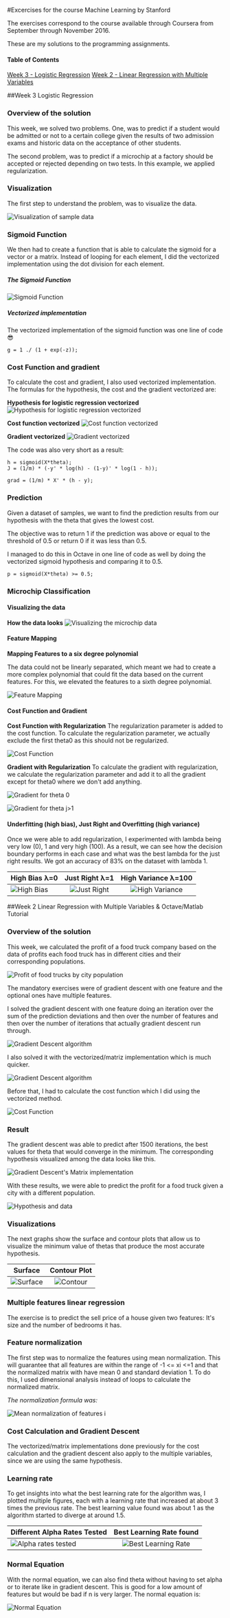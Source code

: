 #Excercises for the course Machine Learning by Stanford

The exercises correspond to the course available through Coursera from September through November 2016.

These are my solutions to the programming assignments.

#### Table of Contents
  [Week 3 - Logistic Regression](#logistic-regression)
  [Week 2 - Linear Regression with Multiple Variables](#linear-regression)

<a name="logistic-regression"/>
##Week 3 Logistic Regression

### Overview of the solution

This week, we solved two problems. One, was to predict if a student would be admitted or not to a certain college given the results of two admission exams and historic data on the acceptance of other students.

The second problem, was to predict if a microchip at a factory should be accepted or rejected depending on two tests. In this example, we applied regularization.

### Visualization

The first step to understand the problem, was to visualize the data.

![Visualization of sample data](http://oi63.tinypic.com/2daaquf.jpg)

### Sigmoid Function

We then had to create a function that is able to calculate the sigmoid for a vector or a matrix. Instead of looping for each element, I did the vectorized implementation using the dot division for each element.

##### The Sigmoid Function

![Sigmoid Function](http://oi65.tinypic.com/2zp2sna.jpg)

##### Vectorized implementation

The vectorized implementation of the sigmoid function was one line of code 😎

`g = 1 ./ (1 + exp(-z));`

### Cost Function and gradient

To calculate the cost and gradient, I also used vectorized implementation. The formulas for the hypothesis, the cost and the gradient vectorized are:

**Hypothesis for logistic regression vectorized**
![Hypothesis for logistic regression vectorized](http://oi65.tinypic.com/357rmg9.jpg)

**Cost function vectorized**
![Cost function vectorized](https://s15.postimg.org/p182js7d7/Screen_Shot_2016_09_15_at_8_19_11_PM.png)

**Gradient vectorized**
![Gradient vectorized](https://s15.postimg.org/hjyv4khu3/Screen_Shot_2016_09_15_at_8_19_22_PM.png)

The code was also very short as a result:

```
h = sigmoid(X*theta);
J = (1/m) * (-y' * log(h) - (1-y)' * log(1 - h));

grad = (1/m) * X' * (h - y);
```

### Prediction

Given a dataset of samples, we want to find the prediction results from our hypothesis with the theta that gives the lowest cost.

The objective was to return 1 if the prediction was above or equal to the threshold of 0.5 or return 0 if it was less than 0.5.

I managed to do this in Octave in one line of code as well by doing the vectorized sigmoid hypothesis and comparing it to 0.5.

```
p = sigmoid(X*theta) >= 0.5;
```

### Microchip Classification

#### Visualizing the data
**How the data looks**
![Visualizing the microchip data](http://1.1m.yt/4Q3xEz_.png)

#### Feature Mapping
**Mapping Features to a six degree polynomial**

The data could not be linearly separated, which meant we had to create a more complex polynomial that could fit the data based on the current features. For this, we elevated the features to a sixth degree polynomial.

![Feature Mapping](http://1.1m.yt/EJ8E9Q_.png)

#### Cost Function and Gradient

**Cost Function with Regularization**
The regularization parameter is added to the cost function. To calculate the regularization parameter, we actually exclude the first theta0 as this should not be regularized.

![Cost Function](http://1.1m.yt/CQl_xZK.png)

**Gradient with Regularization**
To calculate the gradient with regularization, we calculate the regularization parameter and add it to all the gradient except for theta0 where we don't add anything.

![Gradient for theta 0 ](http://1.1m.yt/ZyznEuP.png)

![Gradient for theta j>1](http://1.1m.yt/hD9f3-g.png)

#### Underfitting (high bias), Just Right and Overfitting (high variance)

Once we were able to add regularization, I experimented with lambda being very low (0), 1 and very high (100). As a result, we can see how the decision boundary performs in each case and what was the best lambda for the just right results. We got an accuracy of 83% on the dataset with lambda 1.

| High Bias λ=0| Just Right λ=1  | High Variance λ=100  |
| ------------- |:-------------:|:-------------:|
|![High Bias](http://1.1m.yt/51lxRiS.png)|![Just Right](http://1.1m.yt/L1d3DcP.png)|![High Variance](http://1.1m.yt/sS0cwV5.png)|

<a name="linear-regression"/>
##Week 2 Linear Regression with Multiple Variables & Octave/Matlab Tutorial

### Overview of the solution
This week, we calculated the profit of a food truck company based on the data of profits each food truck has in different cities and their corresponding populations.

![Profit of food trucks by city population](http://oi64.tinypic.com/2uid4e1.jpg)

The mandatory exercises were of gradient descent with one feature and the optional ones have multiple features.

I solved the gradient descent with one feature doing an iteration over the sum of the prediction deviations and then over the number of features and then over the number of iterations that actually gradient descent run through.

![Gradient Descent algorithm](http://oi67.tinypic.com/2mwe7wl.jpg)

I also solved it with the vectorized/matriz implementation which is much quicker.

![Gradient Descent algorithm](http://oi67.tinypic.com/2mwe7wl.jpg)

Before that, I had to calculate the cost function which I did using the vectorized method.

![Cost Function](http://oi66.tinypic.com/8znsm1.jpg)

### Result
The gradient descent was able to predict after 1500 iterations, the best values for theta that would converge in the minimum. The corresponding hypothesis visualized among the data looks like this.

![Gradient Descent's Matrix implementation](http://oi66.tinypic.com/n32ed0.jpg)

With these results, we were able to predict the profit for a food truck given a city with a different population.

![Hypothesis and data](http://oi66.tinypic.com/zl6xwx.jpg)

### Visualizations

The next graphs show the surface and contour plots that allow us to visualize the minimum value of thetas that produce the most accurate hypothesis.

| Surface       | Contour Plot  |
| ------------- |:-------------:|
|![Surface](http://oi64.tinypic.com/2nh3fvm.jpg)|![Contour](http://oi66.tinypic.com/15whzlc.jpg)|


### Multiple features linear regression
The exercise is to predict the sell price of a house given two features: It's size and the number of bedrooms it has.

### Feature normalization
The first step was to normalize the features using mean normalization. This will guarantee that all features are within the range of -1 <= xi <=1 and that the normalized matrix with have mean 0 and standard deviation 1. To do this, I used dimensional analysis instead of loops to calculate the normalized matrix.

_The normalization formula was:_

![Mean normalization of features i](http://oi67.tinypic.com/332td6q.jpg)

### Cost Calculation and Gradient Descent
The vectorized/matrix implementations done previously for the cost calculation and the gradient descent also apply to the multiple variables, since we are using the same hypothesis.

### Learning rate
To get insights into what the best learning rate for the algorithm was, I plotted multiple figures, each with a learning rate that increased at about 3 times the previous rate. The best learning value found was about 1 as the algorithm started to diverge at around 1.5.

| Different Alpha Rates Tested       | Best Learning Rate found  |
| ------------- |:-------------:|
|![Alpha rates tested](http://oi64.tinypic.com/2zhe5px.jpg)|![Best Learning Rate](http://oi65.tinypic.com/2vl0djd.jpg)|


### Normal Equation
With the normal equation, we can also find theta without having to set alpha or to iterate like in gradient descent. This is good for a low amount of features but would be bad if n is very larger. The normal equation is:

![Normal Equation](http://oi65.tinypic.com/2a5aibs.jpg)
